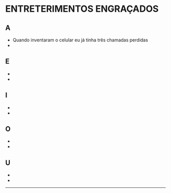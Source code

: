 # ENTRETERIMENTOS ENGRAÇADOS


## A
* Quando inventaram o celular eu já tinha três chamadas perdidas
*

## E
*
*

## I
*
*

## O
*
*

## U
*
*

---
